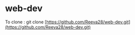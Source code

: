 # web-dev
To clone :
git clone [https://github.com/Reeva28/web-dev.git](https://github.com/Reeva28/web-dev.git)
